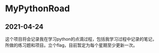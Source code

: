 # MyPythonRoad

## 2021-04-24
这个项目将会记录我在学习python的点滴过程，包括我学习过程中记录的笔记，所做的练习题和项目。立个flag，目前暂定为每个星期至少更新一次。
